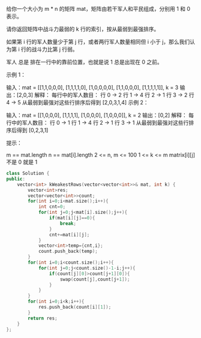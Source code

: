 给你一个大小为 m * n 的矩阵 mat，矩阵由若干军人和平民组成，分别用 1 和 0 表示。

请你返回矩阵中战斗力最弱的 k 行的索引，按从最弱到最强排序。

如果第 i 行的军人数量少于第 j 行，或者两行军人数量相同但 i 小于 j，那么我们认为第 i 行的战斗力比第 j 行弱。

军人 总是 排在一行中的靠前位置，也就是说 1 总是出现在 0 之前。

 

示例 1：

输入：mat = 
[[1,1,0,0,0],
 [1,1,1,1,0],
 [1,0,0,0,0],
 [1,1,0,0,0],
 [1,1,1,1,1]], 
k = 3
输出：[2,0,3]
解释：
每行中的军人数目：
行 0 -> 2 
行 1 -> 4 
行 2 -> 1 
行 3 -> 2 
行 4 -> 5 
从最弱到最强对这些行排序后得到 [2,0,3,1,4]
示例 2：

输入：mat = 
[[1,0,0,0],
 [1,1,1,1],
 [1,0,0,0],
 [1,0,0,0]], 
k = 2
输出：[0,2]
解释： 
每行中的军人数目：
行 0 -> 1 
行 1 -> 4 
行 2 -> 1 
行 3 -> 1 
从最弱到最强对这些行排序后得到 [0,2,3,1]


提示：

m == mat.length
n == mat[i].length
2 <= n, m <= 100
1 <= k <= m
matrix[i][j] 不是 0 就是 1

```cpp
class Solution {
public:
    vector<int> kWeakestRows(vector<vector<int>>& mat, int k) {
        vector<int>res;
        vector<vector<int>>count;
        for(int i=0;i<mat.size();i++){
            int cnt=0;
            for(int j=0;j<mat[i].size();j++){
                if(mat[i][j]==0){
                    break;
                }
                cnt+=mat[i][j];
            }
            vector<int>temp={cnt,i};
            count.push_back(temp);
        }
        for(int i=0;i<count.size();i++){
            for(int j=0;j<count.size()-1-i;j++){
                if(count[j][0]>count[j+1][0]){
                    swap(count[j],count[j+1]);
                }
            }
        }
        for(int i=0;i<k;i++){
            res.push_back(count[i][1]);
        }
        return res;
    }
};
```

